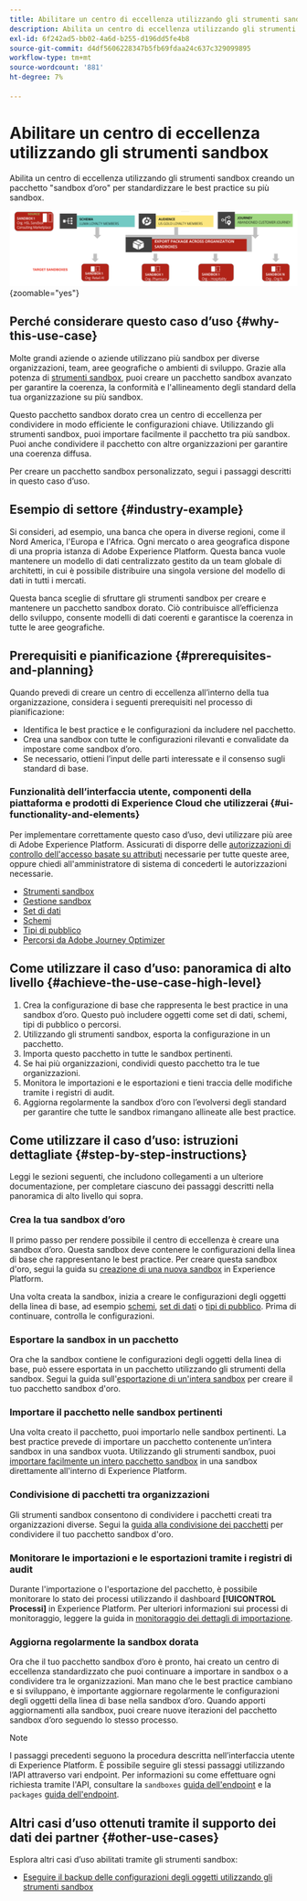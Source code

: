 ```yaml
---
title: Abilitare un centro di eccellenza utilizzando gli strumenti sandbox
description: Abilita un centro di eccellenza utilizzando gli strumenti sandbox creando un pacchetto "sandbox d’oro" per standardizzare le best practice su più sandbox.
exl-id: 6f242ad5-bb02-4a6d-b255-d196dd5fe4b8
source-git-commit: d4df5606228347b5fb69fdaa24c637c329099895
workflow-type: tm+mt
source-wordcount: '881'
ht-degree: 7%

---
```


# Abilitare un centro di eccellenza utilizzando gli strumenti sandbox

Abilita un centro di eccellenza utilizzando gli strumenti sandbox creando un pacchetto &quot;sandbox d’oro&quot; per standardizzare le best practice su più sandbox.

![Panoramica sull&#39;esportazione di pacchetti tra organizzazioni diverse](../images/use-cases/packages-across-orgs.png){zoomable="yes"}

## Perché considerare questo caso d’uso {#why-this-use-case}

Molte grandi aziende o aziende utilizzano più sandbox per diverse organizzazioni, team, aree geografiche o ambienti di sviluppo. Grazie alla potenza di [strumenti sandbox](../ui/sandbox-tooling.md), puoi creare un pacchetto sandbox avanzato per garantire la coerenza, la conformità e l&#39;allineamento degli standard della tua organizzazione su più sandbox.

Questo pacchetto sandbox dorato crea un centro di eccellenza per condividere in modo efficiente le configurazioni chiave. Utilizzando gli strumenti sandbox, puoi importare facilmente il pacchetto tra più sandbox. Puoi anche condividere il pacchetto con altre organizzazioni per garantire una coerenza diffusa.

Per creare un pacchetto sandbox personalizzato, segui i passaggi descritti in questo caso d’uso.

## Esempio di settore {#industry-example}

Si consideri, ad esempio, una banca che opera in diverse regioni, come il Nord America, l&#39;Europa e l&#39;Africa. Ogni mercato o area geografica dispone di una propria istanza di Adobe Experience Platform. Questa banca vuole mantenere un modello di dati centralizzato gestito da un team globale di architetti, in cui è possibile distribuire una singola versione del modello di dati in tutti i mercati.

Questa banca sceglie di sfruttare gli strumenti sandbox per creare e mantenere un pacchetto sandbox dorato. Ciò contribuisce all’efficienza dello sviluppo, consente modelli di dati coerenti e garantisce la coerenza in tutte le aree geografiche.

## Prerequisiti e pianificazione {#prerequisites-and-planning}

Quando prevedi di creare un centro di eccellenza all’interno della tua organizzazione, considera i seguenti prerequisiti nel processo di pianificazione:

- Identifica le best practice e le configurazioni da includere nel pacchetto.
- Crea una sandbox con tutte le configurazioni rilevanti e convalidate da impostare come sandbox d’oro.
- Se necessario, ottieni l’input delle parti interessate e il consenso sugli standard di base.

### Funzionalità dell’interfaccia utente, componenti della piattaforma e prodotti di Experience Cloud che utilizzerai {#ui-functionality-and-elements}

Per implementare correttamente questo caso d’uso, devi utilizzare più aree di Adobe Experience Platform. Assicurati di disporre delle [autorizzazioni di controllo dell&#39;accesso basate su attributi](../../access-control/abac/overview.md) necessarie per tutte queste aree, oppure chiedi all&#39;amministratore di sistema di concederti le autorizzazioni necessarie.

- [Strumenti sandbox](../ui/sandbox-tooling.md)
- [Gestione sandbox](../ui/user-guide.md)
- [Set di dati](../../catalog/datasets/overview.md)
- [Schemi](../../xdm//home.md)
- [Tipi di pubblico](../../segmentation/home.md)
- [Percorsi da Adobe Journey Optimizer](https://experienceleague.adobe.com/en/docs/journey-optimizer/using/orchestrate-journeys/journey)

## Come utilizzare il caso d’uso: panoramica di alto livello {#achieve-the-use-case-high-level}

1. Crea la configurazione di base che rappresenta le best practice in una sandbox d’oro. Questo può includere oggetti come set di dati, schemi, tipi di pubblico o percorsi.
2. Utilizzando gli strumenti sandbox, esporta la configurazione in un pacchetto.
3. Importa questo pacchetto in tutte le sandbox pertinenti.
4. Se hai più organizzazioni, condividi questo pacchetto tra le tue organizzazioni.
5. Monitora le importazioni e le esportazioni e tieni traccia delle modifiche tramite i registri di audit.
6. Aggiorna regolarmente la sandbox d’oro con l’evolversi degli standard per garantire che tutte le sandbox rimangano allineate alle best practice.

## Come utilizzare il caso d’uso: istruzioni dettagliate {#step-by-step-instructions}

Leggi le sezioni seguenti, che includono collegamenti a un ulteriore documentazione, per completare ciascuno dei passaggi descritti nella panoramica di alto livello qui sopra.

### Crea la tua sandbox d’oro

Il primo passo per rendere possibile il centro di eccellenza è creare una sandbox d’oro. Questa sandbox deve contenere le configurazioni della linea di base che rappresentano le best practice. Per creare questa sandbox d&#39;oro, segui la guida su [creazione di una nuova sandbox](../ui/user-guide.md#create-a-new-sandbox) in Experience Platform.

Una volta creata la sandbox, inizia a creare le configurazioni degli oggetti della linea di base, ad esempio [schemi](../../xdm/ui/resources/schemas.md#create-a-new-schema), [set di dati](../../catalog/datasets/user-guide.md#create-a-dataset) o [tipi di pubblico](../../segmentation/ui/segment-builder.md). Prima di continuare, controlla le configurazioni.

### Esportare la sandbox in un pacchetto

Ora che la sandbox contiene le configurazioni degli oggetti della linea di base, può essere esportata in un pacchetto utilizzando gli strumenti della sandbox. Segui la guida sull&#39;[esportazione di un&#39;intera sandbox](../ui/sandbox-tooling.md#export-an-entire-sandbox) per creare il tuo pacchetto sandbox d&#39;oro.

### Importare il pacchetto nelle sandbox pertinenti

Una volta creato il pacchetto, puoi importarlo nelle sandbox pertinenti. La best practice prevede di importare un pacchetto contenente un’intera sandbox in una sandbox vuota. Utilizzando gli strumenti sandbox, puoi [importare facilmente un intero pacchetto sandbox](../../sandboxes/ui/sandbox-tooling.md#import-the-entire-sandbox-package) in una sandbox direttamente all&#39;interno di Experience Platform.

### Condivisione di pacchetti tra organizzazioni

Gli strumenti sandbox consentono di condividere i pacchetti creati tra organizzazioni diverse. Segui la [guida alla condivisione dei pacchetti](../../sandboxes/ui/sharing-packages-across-orgs.md) per condividere il tuo pacchetto sandbox d&#39;oro.

### Monitorare le importazioni e le esportazioni tramite i registri di audit

Durante l&#39;importazione o l&#39;esportazione del pacchetto, è possibile monitorare lo stato dei processi utilizzando il dashboard **[!UICONTROL Processi]** in Experience Platform. Per ulteriori informazioni sui processi di monitoraggio, leggere la guida in [monitoraggio dei dettagli di importazione](../../sandboxes/ui/sandbox-tooling.md#monitor-import-details).

### Aggiorna regolarmente la sandbox dorata

Ora che il tuo pacchetto sandbox d’oro è pronto, hai creato un centro di eccellenza standardizzato che puoi continuare a importare in sandbox o a condividere tra le organizzazioni. Man mano che le best practice cambiano e si sviluppano, è importante aggiornare regolarmente le configurazioni degli oggetti della linea di base nella sandbox d’oro. Quando apporti aggiornamenti alla sandbox, puoi creare nuove iterazioni del pacchetto sandbox d’oro seguendo lo stesso processo.

>[!NOTE]
>
> I passaggi precedenti seguono la procedura descritta nell’interfaccia utente di Experience Platform. È possibile seguire gli stessi passaggi utilizzando l’API attraverso vari endpoint. Per informazioni su come effettuare ogni richiesta tramite l&#39;API, consultare la `sandboxes` [guida dell&#39;endpoint](https://experienceleague.adobe.com/en/docs/experience-platform/sandbox/api/sandboxes#create) e la `packages` [guida dell&#39;endpoint](https://experienceleague.adobe.com/en/docs/experience-platform/sandbox/sandbox-tooling-api/packages).

## Altri casi d’uso ottenuti tramite il supporto dei dati dei partner {#other-use-cases}

Esplora altri casi d’uso abilitati tramite gli strumenti sandbox:

- [Eseguire il backup delle configurazioni degli oggetti utilizzando gli strumenti sandbox](./backup-object-configuration.md)
